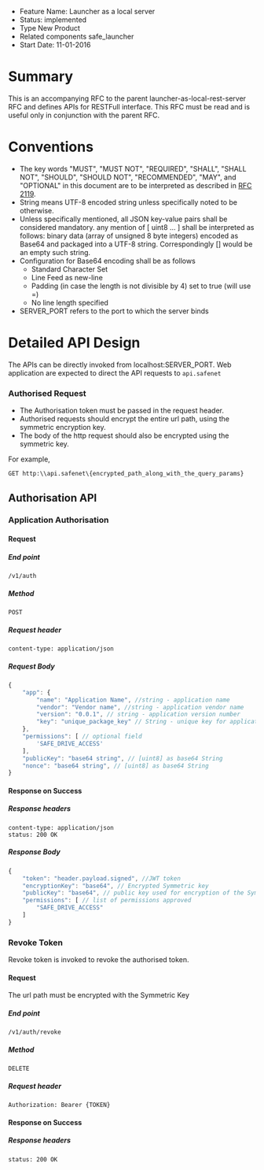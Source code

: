 - Feature Name: Launcher as a local server
- Status: implemented
- Type New Product
- Related components safe_launcher
- Start Date: 11-01-2016

# Summary
This is an accompanying RFC to the parent launcher-as-local-rest-server RFC and defines APIs for RESTFull interface.
This RFC must be read and is useful only in conjunction with the parent RFC.

# Conventions

- The key words "MUST", "MUST NOT", "REQUIRED", "SHALL", "SHALL NOT", "SHOULD", "SHOULD NOT", "RECOMMENDED", "MAY", and
"OPTIONAL" in this document are to be interpreted as described in [RFC 2119](http://tools.ietf.org/html/rfc2119).
- String means UTF-8 encoded string unless specifically noted to be otherwise.
- Unless specifically mentioned, all JSON key-value pairs shall be considered mandatory.
any mention of [ uint8 ... ] shall be interpreted as follows: binary data (array of unsigned 8 byte integers) encoded as
Base64 and packaged into a UTF-8 string. Correspondingly [] would be an empty such string.
- Configuration for Base64 encoding shall be as follows
    - Standard Character Set
    - Line Feed as new-line
    - Padding (in case the length is not divisible by 4) set to true (will use =)
    - No line length specified
- SERVER_PORT refers to the port to which the server binds

# Detailed API Design

The APIs can be directly invoked from localhost:SERVER_PORT. Web application are expected to direct the API requests to
`api.safenet`

### Authorised Request
- The Authorisation token must be passed in the request header.
- Authorised requests should encrypt the entire url path, using the symmetric encryption key.
- The body of the http request should also be encrypted using the symmetric key.

For example,
```
GET http:\\api.safenet\{encrypted_path_along_with_the_query_params}
```

## Authorisation API

### Application Authorisation

#### Request

##### End point
```
/v1/auth
```

##### Method
```
POST
```

##### Request header
```
content-type: application/json
```

##### Request Body

```javascript
{
    "app": {
        "name": "Application Name", //string - application name
        "vendor": "Vendor name", //string - application vendor name
        "version": "0.0.1", // string - application version number
        "key": "unique_package_key" // String - unique key for application        
    },
    "permissions": [ // optional field
        'SAFE_DRIVE_ACCESS'
    ],
    "publicKey": "base64 string", // [uint8] as base64 String
    "nonce": "base64 string", // [uint8] as base64 String
}
```

#### Response on Success

##### Response headers
```
content-type: application/json
status: 200 OK
```

##### Response Body
```javascript
{
    "token": "header.payload.signed", //JWT token
    "encryptionKey": "base64", // Encrypted Symmetric key
    "publicKey": "base64", // public key used for encryption of the Symmetric Key,
    "permissions": [ // list of permissions approved
        "SAFE_DRIVE_ACCESS"
    ]
}
```

### Revoke Token

Revoke token is invoked to revoke the authorised token.

#### Request

The url path must be encrypted with the Symmetric Key

##### End point
```
/v1/auth/revoke
```

##### Method
```
DELETE
```

##### Request header
```
Authorization: Bearer {TOKEN}
```

#### Response on Success

##### Response headers
```
status: 200 OK
```
